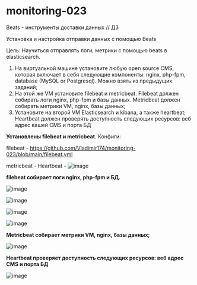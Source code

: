 # monitoring-023
Beats - инструменты доставки данных // ДЗ 

Установка и настройка отправки данных с помощью Beats

Цель:
Научиться отправлять логи, метрики с помощью beats в elasticsearch.

1. На виртуальной машине установите любую open source CMS, которая включает в себя следующие компоненты: nginx, php-fpm, database (MySQL or Postgresql). Можно взять из предыдущих заданий;
2. На этой же VM установите filebeat и metricbeat. Filebeat должен собирать логи nginx, php-fpm и базы данных. Metricbeat должен собирать метрики VM, nginx, базы данных;
3. Установите на второй VM Elasticsearch и kibana, а также heartbeat; Heartbeat должен проверять доступность следующих ресурсов: веб адрес вашей CMS и порта БД


  **Установлены filebeat и metricbeat**. Конфиги: 
  
  filebeat - https://github.com/Vladimir174/monitoring-023/blob/main/filebeat.yml

  
  metricbeat - 
  Heartbeat -
   ![image](https://github.com/user-attachments/assets/ffb25da6-8953-4143-8fc1-3e2f11e10a0d)

   **filebeat cобирает логи nginx, php-fpm и БД.**
   

   ![image](https://github.com/user-attachments/assets/cceb9bd0-53d7-41bf-8c9d-09cca5dbf022)

   ![image](https://github.com/user-attachments/assets/906b9eb3-5f39-448e-b990-23f8add87b4f)

   ![image](https://github.com/user-attachments/assets/24ac1f1c-fd41-4109-9449-8a7ccdf5ad98)



   ![image](https://github.com/user-attachments/assets/5ede0a74-d0ee-4b8c-8301-9e0c6385989e)


**Metricbeat собирает метрики VM, nginx, базы данных;**


![image](https://github.com/user-attachments/assets/2595056f-6787-4adb-904a-ac60d5358edd)



**Heartbeat проверяет доступность следующих ресурсов: веб адрес CMS и порта БД**


![image](https://github.com/user-attachments/assets/508022f3-b172-4eeb-aeeb-afae42abf14f)








